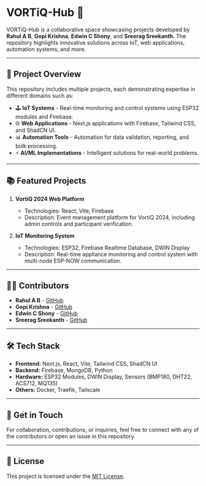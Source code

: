 # VORTiQ-Hub 🚀

VORTiQ-Hub is a collaborative space showcasing projects developed by **Rahul A B**, **Gopi Krishna**, **Edwin C Shony**, and **Sreerag Sreekanth**. The repository highlights innovative solutions across IoT, web applications, automation systems, and more.

---

## 🎯 Project Overview
This repository includes multiple projects, each demonstrating expertise in different domains such as:
- 🕹️ **IoT Systems** - Real-time monitoring and control systems using ESP32 modules and Firebase.
- 🌐 **Web Applications** - Next.js applications with Firebase, Tailwind CSS, and ShadCN UI.
- 📊 **Automation Tools** - Automation for data validation, reporting, and bulk processing.
- ⚡ **AI/ML Implementations** - Intelligent solutions for real-world problems.

---

## 📚 Featured Projects
1. **VortiQ 2024 Web Platform**  
   - Technologies: React, Vite, Firebase  
   - Description: Event management platform for VortiQ 2024, including admin controls and participant verification.

2. **IoT Monitoring System**  
   - Technologies: ESP32, Firebase Realtime Database, DWIN Display  
   - Description: Real-time appliance monitoring and control system with multi-node ESP-NOW communication.


---

## 👨‍💻 Contributors
- **Rahul A B** - [GitHub](https://github.com/klrab3490)  
- **Gopi Krishna** - [GitHub](https://github.com/gk732)  
- **Edwin C Shony** - [GitHub](https://github.com/edwincshony)  
- **Sreerag Sreekanth** - [GitHub](https://github.com/SreeragSreekanth)

---

## 🛠️ Tech Stack
- **Frontend:** Next.js, React, Vite, Tailwind CSS, ShadCN UI  
- **Backend:** Firebase, MongoDB, Python  
- **Hardware:** ESP32 Modules, DWIN Display, Sensors (BMP180, DHT22, ACS712, MQ135)  
- **Others:** Docker, Traefik, Tailscale  

---

## 📩 Get in Touch
For collaboration, contributions, or inquiries, feel free to connect with any of the contributors or open an issue in this repository.

---

## 📜 License
This project is licensed under the [MIT License](LICENSE).
